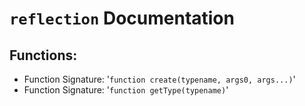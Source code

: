 # `reflection` Documentation
## Functions:
- Function Signature: '`function create(typename, args0, args...)`'
- Function Signature: '`function getType(typename)`'


